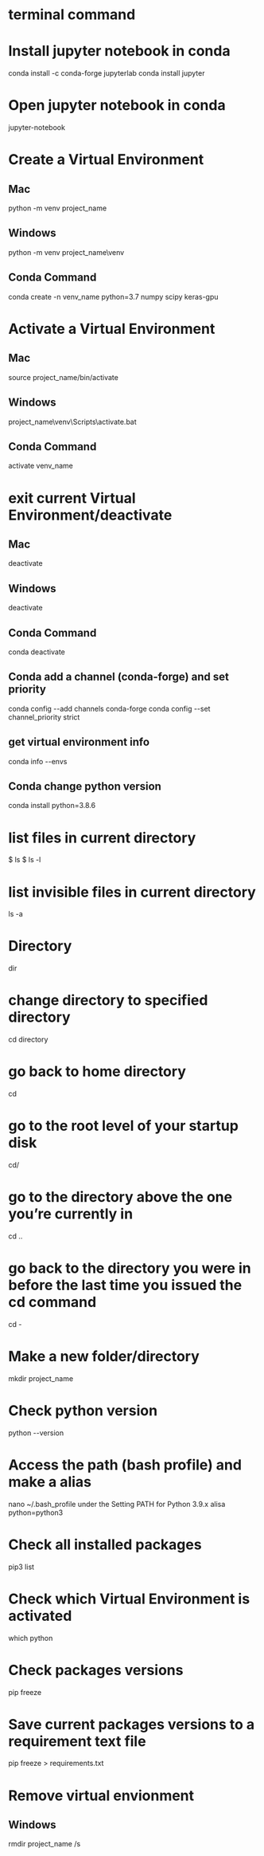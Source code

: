 # terminal command

# Install jupyter notebook in conda
conda install -c conda-forge jupyterlab
conda install jupyter

# Open jupyter notebook in conda
jupyter-notebook


# Create a Virtual Environment
## Mac
python -m venv project_name
## Windows
python -m venv project_name\venv
## Conda Command
conda create -n venv_name python=3.7 numpy scipy keras-gpu

# Activate a Virtual Environment
## Mac
source project_name/bin/activate
## Windows
project_name\venv\Scripts\activate.bat
## Conda Command
activate venv_name

# exit current Virtual Environment/deactivate
## Mac
deactivate

## Windows
deactivate

## Conda Command
conda deactivate

## Conda add a channel (conda-forge) and set priority
conda config --add channels conda-forge
conda config --set channel_priority strict

## get virtual environment info
conda info --envs

## Conda change python version
 conda install python=3.8.6

# list files in current directory
$ ls
$ ls -l

# list invisible files in current directory
ls -a

# Directory
dir

# change directory to specified directory
cd directory

# go back to home directory
cd

# go to the root level of your startup disk
cd/

# go to the directory above the one you’re currently in
cd ..

# go back to the directory you were in before the last time you issued the cd command
cd -

# Make a new folder/directory
mkdir project_name

# Check python version
python --version

# Access the path (bash profile) and make a alias
nano ~/.bash_profile
under the Setting PATH for Python 3.9.x
alisa python=python3

# Check all installed packages
pip3 list



# Check which Virtual Environment is activated
which python

# Check packages versions
pip freeze

# Save current packages versions to a requirement text file
pip freeze > requirements.txt

# Remove virtual envionment
## Windows
rmdir project_name /s












